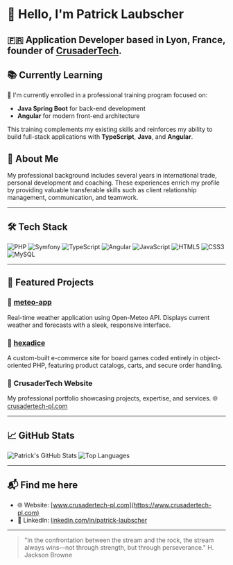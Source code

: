 # 👋 Hello, I'm Patrick Laubscher

🇫🇷 Application Developer based in **Lyon, France**, founder of [CrusaderTech](https://www.crusadertech-pl.com). 
---

## 📚 Currently Learning

🚀 I'm currently enrolled in a professional training program focused on:

- **Java Spring Boot** for back-end development
- **Angular** for modern front-end architecture

This training complements my existing skills and reinforces my ability to build full-stack applications with **TypeScript**, **Java**, and **Angular**.

## 🧠 About Me

My professional background includes several years in international trade, personal development and coaching.
These experiences enrich my profile by providing valuable transferable skills such as client relationship management, communication, and teamwork.

---

## 🛠️ Tech Stack

![PHP](https://img.shields.io/badge/PHP-777BB4?style=for-the-badge&logo=php&logoColor=white)
![Symfony](https://img.shields.io/badge/Symfony-000000?style=for-the-badge&logo=symfony&logoColor=white)
![TypeScript](https://img.shields.io/badge/TypeScript-3178C6?style=for-the-badge&logo=typescript&logoColor=white)
![Angular](https://img.shields.io/badge/Angular-DD0031?style=for-the-badge&logo=angular&logoColor=white)
![JavaScript](https://img.shields.io/badge/JavaScript-F7DF1E?style=for-the-badge&logo=javascript&logoColor=black)
![HTML5](https://img.shields.io/badge/HTML5-E34F26?style=for-the-badge&logo=html5&logoColor=white)
![CSS3](https://img.shields.io/badge/CSS3-1572B6?style=for-the-badge&logo=css3&logoColor=white)
![MySQL](https://img.shields.io/badge/MySQL-00758F?style=for-the-badge&logo=mysql&logoColor=white)

---

## 🚀 Featured Projects

### 🔹 [meteo-app](https://github.com/PatrickLaubscher/meteo-app)
Real-time weather application using Open-Meteo API. Displays current weather and forecasts with a sleek, responsive interface.

### 🔹 [hexadice](https://github.com/PatrickLaubscher/hexadice)
A custom-built e-commerce site for board games coded entirely in object-oriented PHP, featuring product catalogs, carts, and secure order handling.

### 🔹 CrusaderTech Website
My professional portfolio showcasing projects, expertise, and services.
🌐 [crusadertech-pl.com](https://www.crusadertech-pl.com)

---

## 📈 GitHub Stats

![Patrick's GitHub Stats](https://github-readme-stats.vercel.app/api?username=PatrickLaubscher&show_icons=true&theme=github_dark&count_private=true)
![Top Languages](https://github-readme-stats.vercel.app/api/top-langs/?username=PatrickLaubscher&layout=compact&theme=github_dark)

---

## 📬 Find me here 

- 🌐 Website: [www.crusadertech-pl.com](https://www.crusadertech-pl.com)
- 💼 LinkedIn: [linkedin.com/in/patrick-laubscher](https://www.linkedin.com/in/patrick-laubscher/)

---

> "In the confrontation between the stream and the rock, the stream always wins—not through strength, but through perseverance."
H. Jackson Browne

